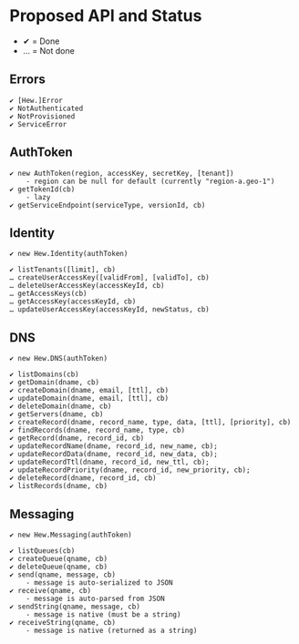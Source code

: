 # Proposed API and Status

* ✔ = Done
* … = Not done

## Errors
    ✔ [Hew.]Error
    ✔ NotAuthenticated
    ✔ NotProvisioned
    ✔ ServiceError


## AuthToken

    ✔ new AuthToken(region, accessKey, secretKey, [tenant])
        - region can be null for default (currently "region-a.geo-1")
    ✔ getTokenId(cb)
        - lazy
    ✔ getServiceEndpoint(serviceType, versionId, cb)

## Identity

    ✔ new Hew.Identity(authToken)

    ✔ listTenants([limit], cb)
    … createUserAccessKey([validFrom], [validTo], cb)
    … deleteUserAccessKey(accessKeyId, cb)
    … getAccessKeys(cb)
    … getAccessKey(accessKeyId, cb)
    … updateUserAccessKey(accessKeyId, newStatus, cb)

## DNS

    ✔ new Hew.DNS(authToken)

    ✔ listDomains(cb)
    ✔ getDomain(dname, cb)
    ✔ createDomain(dname, email, [ttl], cb)
    ✔ updateDomain(dname, email, [ttl], cb)
    ✔ deleteDomain(dname, cb)
    ✔ getServers(dname, cb)
    ✔ createRecord(dname, record_name, type, data, [ttl], [priority], cb)
    ✔ findRecords(dname, record_name, type, cb)
    ✔ getRecord(dname, record_id, cb)
    ✔ updateRecordName(dname, record_id, new_name, cb);
    ✔ updateRecordData(dname, record_id, new_data, cb);
    ✔ updateRecordTtl(dname, record_id, new_ttl, cb);
    ✔ updateRecordPriority(dname, record_id, new_priority, cb);
    ✔ deleteRecord(dname, record_id, cb)
    ✔ listRecords(dname, cb)

## Messaging

    ✔ new Hew.Messaging(authToken)

    ✔ listQueues(cb)
    ✔ createQueue(qname, cb)
    ✔ deleteQueue(qname, cb)
    ✔ send(qname, message, cb)
        - message is auto-serialized to JSON
    ✔ receive(qname, cb)
        - message is auto-parsed from JSON
    ✔ sendString(qname, message, cb)
        - message is native (must be a string)
    ✔ receiveString(qname, cb)
        - message is native (returned as a string)
